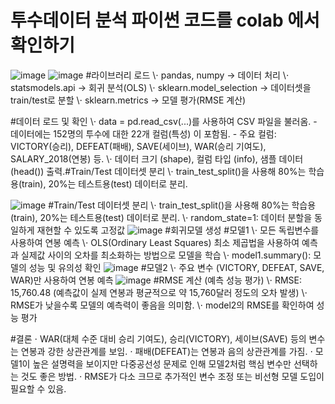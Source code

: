 # 투수데이터 분석 파이썬 코드를 colab 에서 확인하기
![image](https://github.com/user-attachments/assets/267e7249-d924-4bda-be51-8ab5ee1e1df3)
![image](https://github.com/user-attachments/assets/4a008b5c-d94d-4db4-a42e-b902da96e1bb)
\#라이브러리 로드
\⋅ pandas, numpy → 데이터 처리
\⋅ statsmodels.api → 회귀 분석(OLS)
\⋅ sklearn.model_selection → 데이터셋을 train/test로 분할
\⋅ sklearn.metrics → 모델 평가(RMSE 계산)

\#데이터 로드 및 확인
\⋅ data = pd.read_csv(...)를 사용하여 CSV 파일을 불러옴.
\- 데이터에는 152명의 투수에 대한 22개 컬럼(특성) 이 포함됨.
\- 주요 컬럼: VICTORY(승리), DEFEAT(패배), SAVE(세이브), WAR(승리 기여도), SALARY_2018(연봉) 등.
\⋅ 데이터 크기 (shape), 컬럼 타입 (info), 샘플 데이터 (head()) 출력.#Train/Test 데이터셋 분리
\⋅ train_test_split()을 사용해 80%는 학습용(train), 20%는 테스트용(test) 데이터로 분리.

![image](https://github.com/user-attachments/assets/b023997d-de8a-449f-a232-152e1b436bfb)
\#Train/Test 데이터셋 분리
\⋅ train_test_split()을 사용해 80%는 학습용(train), 20%는 테스트용(test) 데이터로 분리.
\⋅ random_state=1: 데이터 분할을 동일하게 재현할 수 있도록 고정값
![image](https://github.com/user-attachments/assets/2604384a-6938-4128-915c-1644014d3f14)
\#회귀모델 생성
\#모델1
\⋅ 모든 독립변수를 사용하여 연봉 예측
\⋅ OLS(Ordinary Least Squares) 최소 제곱법을 사용하여 예측과 실제값 사이의 오차를 최소화하는 방법으로 모델을 학습
\⋅ model1.summary(): 모델의 성능 및 유의성 확인
![image](https://github.com/user-attachments/assets/756b17ac-c98e-47ff-801a-08007aaf709e)
\#모델2
\⋅ 주요 변수 (VICTORY, DEFEAT, SAVE, WAR)만 사용하여 연봉 예측
![image](https://github.com/user-attachments/assets/dba4aa63-4dd7-4f2a-b95c-db16a0fef292)
\#RMSE 계산 (예측 성능 평가)
\⋅ RMSE: 15,760.48 (예측값이 실제 연봉과 평균적으로 약 15,760달러 정도의 오차 발생)
\⋅ RMSE가 낮을수록 모델의 예측력이 좋음을 의미함.
\⋅ model2의 RMSE를 확인하여 성능 평가

#결론
⋅ WAR(대체 수준 대비 승리 기여도), 승리(VICTORY), 세이브(SAVE) 등의 변수는 연봉과 강한 상관관계를 보임.
⋅ 패배(DEFEAT)는 연봉과 음의 상관관계를 가짐.
⋅ 모델1이 높은 설명력을 보이지만 다중공선성 문제로 인해 모델2처럼 핵심 변수만 선택하는 것도 좋은 방법.
⋅ RMSE가 다소 크므로 추가적인 변수 조정 또는 비선형 모델 도입이 필요할 수 있음.
